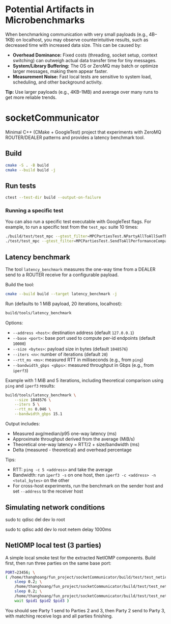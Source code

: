 # Potential Artifacts in Microbenchmarks

When benchmarking communication with very small payloads (e.g., 4B–1KB) on localhost, you may observe counterintuitive results, such as decreased time with increased data size. This can be caused by:

- **Overhead Dominance:** Fixed costs (threading, socket setup, context switching) can outweigh actual data transfer time for tiny messages.
- **System/Library Buffering:** The OS or ZeroMQ may batch or optimize larger messages, making them appear faster.
- **Measurement Noise:** Fast local tests are sensitive to system load, scheduling, and other background activity.

**Tip:** Use larger payloads (e.g., 4KB–1MB) and average over many runs to get more reliable trends.
# socketCommunicator

Minimal C++ (CMake + GoogleTest) project that experiments with ZeroMQ ROUTER/DEALER patterns and provides a latency benchmark tool.

## Build

```bash
cmake -S . -B build
cmake --build build -j
```

## Run tests

```bash
ctest --test-dir build --output-on-failure
```

### Running a specific test

You can also run a specific test executable with GoogleTest flags. For example, to run a specific test from the `test_mpc` suite 10 times:

```bash
./build/test/test_mpc --gtest_filter=MPCPartiesTest.NPartyAllToAllSumThreaded --gtest_repeat=10
./test/test_mpc --gtest_filter=MPCPartiesTest.SendToAllPerformanceComparison
```

## Latency benchmark

The tool `latency_benchmark` measures the one-way time from a DEALER send to a ROUTER receive for a configurable payload.

Build the tool:

```bash
cmake --build build --target latency_benchmark -j
```

Run (defaults to 1 MiB payload, 20 iterations, localhost):

```bash
build/tools/latency_benchmark
```

Options:

- `--address <host>`: destination address (default `127.0.0.1`)
- `--base <port>`: base port used to compute per-id endpoints (default `10000`)
- `--size <bytes>`: payload size in bytes (default `1048576`)
- `--iters <n>`: number of iterations (default `20`)
- `--rtt_ms <ms>`: measured RTT in milliseconds (e.g., from `ping`)
- `--bandwidth_gbps <gbps>`: measured throughput in Gbps (e.g., from `iperf3`)

Example with 1 MiB and 5 iterations, including theoretical comparison using `ping` and `iperf3` results:

```bash
build/tools/latency_benchmark \
	--size 1048576 \
	--iters 5 \
	--rtt_ms 0.046 \
	--bandwidth_gbps 15.1
```

Output includes:

- Measured avg/median/p95 one-way latency (ms)
- Approximate throughput derived from the average (MiB/s)
- Theoretical one-way latency = RTT/2 + size/bandwidth (ms)
- Delta (measured - theoretical) and overhead percentage

Tips:

- RTT: `ping -c 5 <address>` and take the average
- Bandwidth: run `iperf3 -s` on one host, then `iperf3 -c <address> -n <total_bytes>` on the other
- For cross-host experiments, run the benchmark on the sender host and set `--address` to the receiver host


## Simulating network conditions
sudo tc qdisc del dev lo root
 
sudo tc qdisc add dev lo root netem delay 1000ms
 
## NetIOMP local test (3 parties)

A simple local smoke test for the extracted NetIOMP components. Build first, then run three parties on the same base port:

```bash
PORT=23456; \
( /home/thanghoang/fun_project/socketCommunicator/build/test/test_netiomp 1 "$PORT" & pid1=$!; \
	sleep 0.2; \
	/home/thanghoang/fun_project/socketCommunicator/build/test/test_netiomp 2 "$PORT" & pid2=$!; \
	sleep 0.2; \
	/home/thanghoang/fun_project/socketCommunicator/build/test/test_netiomp 3 "$PORT" & pid3=$!; \
	wait $pid1 $pid2 $pid3 )
```

You should see Party 1 send to Parties 2 and 3, then Party 2 send to Party 3, with matching receive logs and all parties finishing.
